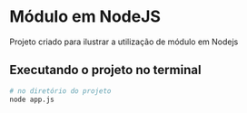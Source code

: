 # Módulo em NodeJS

Projeto criado para ilustrar a utilização de módulo em Nodejs

## Executando o projeto no terminal

```bash
# no diretório do projeto
node app.js
```